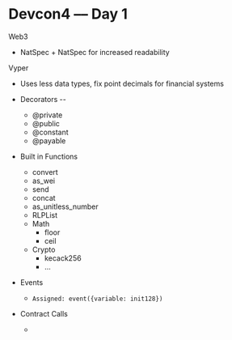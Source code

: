 # Devcon4 –– Day 1

Web3

- NatSpec + NatSpec for increased readability

Vyper

- Uses less data types, fix point decimals for financial systems

- Decorators --

  - @private
  - @public
  - @constant
  - @payable

- Built in Functions

  - convert
  - as_wei
  - send
  - concat
  - as_unitless_number
  - RLPList
  - Math
    - floor
    - ceil
  - Crypto
    - kecack256
    - ...

- Events

  - ```
    Assigned: event({variable: init128})
    ```

- Contract Calls

  - 